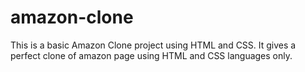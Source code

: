 # amazon-clone
This is a basic Amazon Clone project using HTML and CSS. It gives a perfect clone of amazon page using HTML and CSS languages only.
